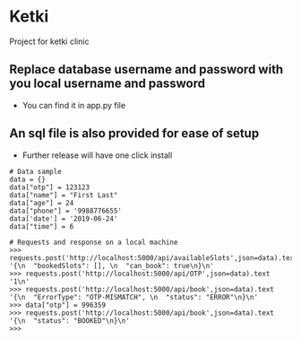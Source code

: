 # Ketki
Project for ketki clinic

## Replace database username and password with you local username and password
* You can find it in app.py file

## An sql file is also provided for ease of setup
*  Further release will have one click install

```
# Data sample 
data = {}
data["otp"] = 123123
data["name"] = "First Last"
data["age"] = 24
data["phone"] = '9988776655'
data['date'] = '2019-06-24'
data["time"] = 6

# Requests and response on a local machine
>>> requests.post('http://localhost:5000/api/availableSlots',json=data).text
'{\n  "bookedSlots": [], \n  "can_book": true\n}\n'
>>> requests.post('http://localhost:5000/api/OTP',json=data).text
'1\n'
>>> requests.post('http://localhost:5000/api/book',json=data).text
'{\n  "ErrorType": "OTP-MISMATCH", \n  "status": "ERROR"\n}\n'
>>> data["otp"] = 996359
>>> requests.post('http://localhost:5000/api/book',json=data).text
'{\n  "status": "BOOKED"\n}\n'
>>> 
```
